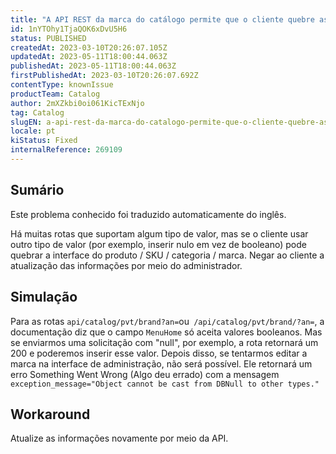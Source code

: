 ```yaml
---
title: "A API REST da marca do catálogo permite que o cliente quebre as informações se enviar uma solicitação com valores errados"
id: 1nYTOhy1TjaQOK6xDvU5H6
status: PUBLISHED
createdAt: 2023-03-10T20:26:07.105Z
updatedAt: 2023-05-11T18:00:44.063Z
publishedAt: 2023-05-11T18:00:44.063Z
firstPublishedAt: 2023-03-10T20:26:07.692Z
contentType: knownIssue
productTeam: Catalog
author: 2mXZkbi0oi061KicTExNjo
tag: Catalog
slugEN: a-api-rest-da-marca-do-catalogo-permite-que-o-cliente-quebre-as-informacoes-se-enviar-uma-solicitacao-com-valores-errados
locale: pt
kiStatus: Fixed
internalReference: 269109
---
```


## Sumário

<div class="alert alert-info">
  <p>Este problema conhecido foi traduzido automaticamente do inglês.</p>
</div>


Há muitas rotas que suportam algum tipo de valor, mas se o cliente usar outro tipo de valor (por exemplo, inserir nulo em vez de booleano) pode quebrar a interface do produto / SKU / categoria / marca. Negar ao cliente a atualização das informações por meio do administrador.


## Simulação


Para as rotas `api/catalog/pvt/brand?an=`ou` /api/catalog/pvt/brand/?an=`, a documentação diz que o campo `MenuHome` só aceita valores booleanos. Mas se enviarmos uma solicitação com "null", por exemplo, a rota retornará um 200 e poderemos inserir esse valor. Depois disso, se tentarmos editar a marca na interface de administração, não será possível. Ele retornará um erro Something Went Wrong (Algo deu errado) com a mensagem `exception_message="Object cannot be cast from DBNull to other types."`

## Workaround


Atualize as informações novamente por meio da API.






